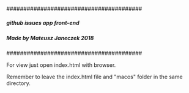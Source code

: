 ########################################
#####  github issues app front-end #####
##### Made by Mateusz Janeczek 2018 ####
########################################

For view just open index.html with browser.

Remember to leave the index.html file and "macos" folder in the same directory.

